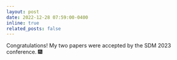 ```yaml
---
layout: post
date: 2022-12-28 07:59:00-0400
inline: true
related_posts: false
---
```


Congratulations! My two papers were accepted by the SDM 2023 conference. :fireworks:
